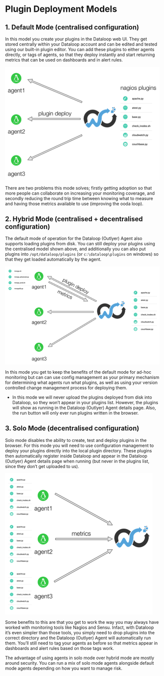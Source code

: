 # Plugin Deployment Models

## 1. Default  Mode (centralised configuration)

 

In this model you create your plugins in the Dataloop web UI. They get stored centrally within your Dataloop account and can be edited and tested using our built-in plugin editor. You can add these plugins to either agents directly, or tags of agents, so that they deploy instantly and start returning metrics that can be used on dashboards and in alert rules.

![nagios plugins](../img/nagios_plugins.png)

There are two problems this mode solves;  firstly getting adoption so that more people can collaborate on increasing your monitoring coverage, and secondly reducing the round trip time between knowing what to measure and having those metrics available to use (improving the ooda loop).

 

## 2. Hybrid  Mode (centralised + decentralised configuration)

 

The default mode of operation for the Dataloop (Outlyer) Agent also supports loading plugins from disk. You can still deploy your plugins using the centralised model shown above, and additionally you can also put plugins into `/opt/dataloop/plugins` (or `c:\dataloop\plugins` on windows) so that they get loaded automatically by the agent.

![nagios hybrid mode](../img/nagios_plugins_hybrid.png)

In this mode you get to keep the benefits of the default mode for ad-hoc monitoring but can can use config management as your primary mechanism for determining what agents run what plugins, as well as using your version controlled change management process for deploying them.

 

* In this mode we will never upload the plugins deployed from disk into Dataloop, so they won’t appear in your plugins list. However, the plugins will show as running in the Dataloop (Outlyer) Agent details page. Also, the run button will only ever run plugins written in the browser.

 

## 3. Solo Mode  (decentralised configuration)

 

Solo mode disables the ability to create, test and deploy plugins in the browser. For this mode you will need to use configuration management to deploy your plugins directly into the local plugin directory. These plugins then automatically register inside Dataloop and appear in the Dataloop (Outlyer) Agent details page when running (but never in the plugins list, since they don’t get uploaded to us).

![nagios plugins solo](../img/nagios_plugins_solo.png)

Some benefits to this are that you get to work the way you may always have worked with monitoring tools like Nagios and Sensu. Infact, with Dataloop it’s even simpler than those tools, you simply need to drop plugins into the correct directory and the Dataloop (Outlyer) Agent will automatically run them. You’ll still need to tag your agents as before so that metrics appear in dashboards and alert rules based on those tags work.

 

The advantage of using agents in solo mode over hybrid mode are mostly around security. You can run a mix of solo mode agents alongside default mode agents depending on how you want to manage risk.
